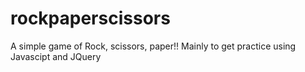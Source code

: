 rockpaperscissors
=================

A simple game of Rock, scissors, paper!! Mainly to get practice using Javascipt and JQuery
